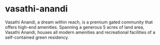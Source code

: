 vasathi-anandi
==============

Vasathi Anandi, a dream within reach, is a premium gated community that offers high-end amenities. Spanning a generous 5 acres of land area, Vasathi Anandi, houses all modern amenities and recreational facilities of a self-contained green residency.